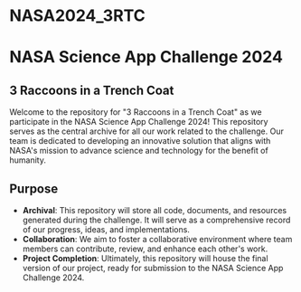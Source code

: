 # NASA2024_3RTC

# NASA Science App Challenge 2024

## 3 Raccoons in a Trench Coat

Welcome to the repository for "3 Raccoons in a Trench Coat" as we participate in the NASA Science App Challenge 2024! This repository serves as the central archive for all our work related to the challenge. Our team is dedicated to developing an innovative solution that aligns with NASA's mission to advance science and technology for the benefit of humanity.

## Purpose

- **Archival**: This repository will store all code, documents, and resources generated during the challenge. It will serve as a comprehensive record of our progress, ideas, and implementations.
- **Collaboration**: We aim to foster a collaborative environment where team members can contribute, review, and enhance each other's work.
- **Project Completion**: Ultimately, this repository will house the final version of our project, ready for submission to the NASA Science App Challenge 2024.
